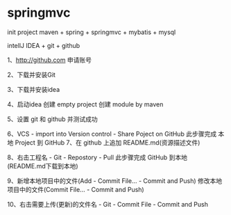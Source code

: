 # springmvc
init project
maven + spring + springmvc + mybatis + mysql

intellJ IDEA + git + github

1、http://github.com 申请账号

2、下载并安装Git

3、下载并安装idea

4、启动idea
    创建 empty project
    创建 module by maven
    
5、设置 git 和 github 并测试成功

6、VCS - import into Version control - Share Poject on GitHub
    此步骤完成 本地 Project 到 GitHub
7、在 github 上追加 README.md(资源描述文件)

8、右击工程名 - Git - Repostory - Pull
    此步骤完成 GitHub 到本地 (README.md下载到本地)
    
9、新增本地项目中的文件(Add - Commit File... - Commit and Push)
   修改本地项目中的文件(Commit File... - Commit and Push)
   
10、右击需要上传(更新)的文件名 - Git - Commit File - Commit and Push 